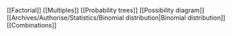 [[Factorial]]
[[Multiples]]
[[Probability trees]]
[[Possibility diagram]]
[[Archives/Authorise/Statistics/Binomial distribution|Binomial distribution]]
[[Combinations]]